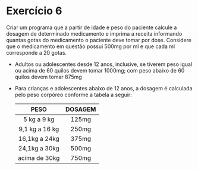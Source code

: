 # Exercício 6

Criar um programa que a partir de idade e peso do paciente calcule a dosagem de determinado medicamento e imprima a receita informando quantas gotas do medicamento o paciente deve tomar por dose. Considere que o medicamento em questão possui 500mg por ml e que cada ml corresponde a 20 gotas.

- Adultos ou adolescentes desde 12 anos, inclusive, se tiverem peso igual ou acima de 60 quilos devem tomar 1000mg; com peso abaixo de 60 quilos devem tomar 875mg

- Para crianças e adolescentes abaixo de 12 anos, a dosagem é calculada pelo peso corpóreo conforme a tabela a seguir:

    |PESO          |DOSAGEM|
    |:------------:|:-----:|
    |5 kg a 9 kg   |125mg  |
    |9,1 kg a 16 kg|250mg  |
    |16,1kg a 24kg |375mg  |
    |24,1kg a 30kg |500mg  |
    |acima de 30kg |750mg  |